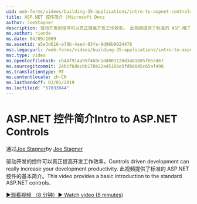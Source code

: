 ```yaml
---
uid: web-forms/videos/building-35-applications/intro-to-aspnet-controls
title: ASP.NET 控件简介 |Microsoft Docs
author: JoeStagner
description: 驱动开发的控件可以真正提高开发工作效率。 此视频提供了标准的 ASP.NET 控件的基本简介。
ms.author: riande
ms.date: 04/09/2009
ms.assetid: a5e3d616-e79b-4aed-93fe-9d96b9024478
msc.legacyurl: /web-forms/videos/building-35-applications/intro-to-aspnet-controls
msc.type: video
ms.openlocfilehash: cb44f914a99f460c1dd003120d3461685f055d67
ms.sourcegitcommit: 24b1f6decbb17bb22a45166e5fdb0845c65af498
ms.translationtype: MT
ms.contentlocale: zh-CN
ms.lasthandoff: 03/01/2019
ms.locfileid: "57033944"
---
```

<a name="intro-to-aspnet-controls"></a><span data-ttu-id="36016-104">ASP.NET 控件简介</span><span class="sxs-lookup"><span data-stu-id="36016-104">Intro to ASP.NET Controls</span></span>
====================
<span data-ttu-id="36016-105">通过[Joe Stagner](https://github.com/JoeStagner)</span><span class="sxs-lookup"><span data-stu-id="36016-105">by [Joe Stagner](https://github.com/JoeStagner)</span></span>

<span data-ttu-id="36016-106">驱动开发的控件可以真正提高开发工作效率。</span><span class="sxs-lookup"><span data-stu-id="36016-106">Controls driven development can really increase your development productivity.</span></span> <span data-ttu-id="36016-107">此视频提供了标准的 ASP.NET 控件的基本简介。</span><span class="sxs-lookup"><span data-stu-id="36016-107">This video provides a basic introduction to the standard ASP.NET controls.</span></span>

[<span data-ttu-id="36016-108">&#9654;观看视频 （8 分钟）</span><span class="sxs-lookup"><span data-stu-id="36016-108">&#9654; Watch video (8 minutes)</span></span>](https://channel9.msdn.com/Blogs/ASP-NET-Site-Videos/intro-to-aspnet-controls)
